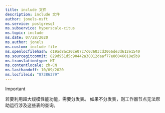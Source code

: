 ```yaml
---
title: include 文件
description: include 文件
author: jonels-msft
ms.service: postgresql
ms.subservice: hyperscale-citus
ms.topic: include
ms.date: 07/28/2020
ms.author: jonels
ms.custom: include file
ms.openlocfilehash: d19ad8ac20ce07c7c03603cd3066de3d612e1540
ms.sourcegitcommit: 829d951d5c90442a38012daaf77e86046018e5b9
ms.translationtype: HT
ms.contentlocale: zh-CN
ms.lasthandoff: 10/09/2020
ms.locfileid: "87386379"
---
```

> [!IMPORTANT]
> 若要利用超大规模性能功能，需要分发表。 如果不分发表，则工作器节点无法帮助运行涉及这些表的查询。
